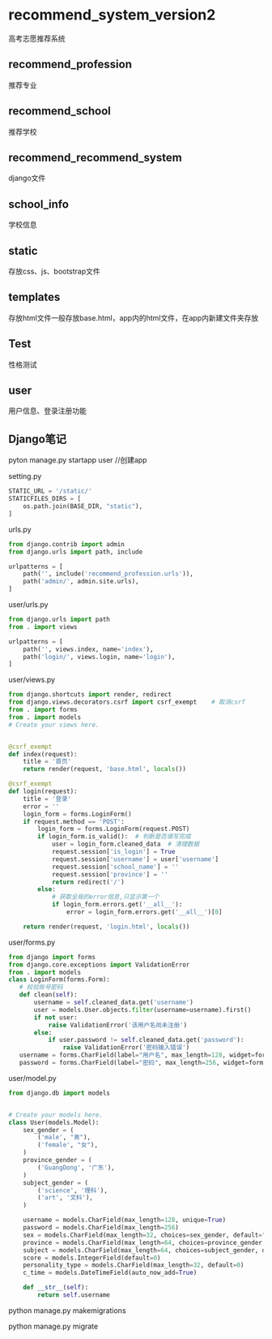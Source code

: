 # recommend_system_version2
高考志愿推荐系统

## recommend_profession

推荐专业

## recommend_school

推荐学校

## recommend_recommend_system

django文件

## school_info

学校信息

## static

存放css、js、bootstrap文件

## templates

存放html文件一般存放base.html，app内的html文件，在app内新建文件夹存放

## Test

性格测试

## user

用户信息、登录注册功能

## Django笔记

pyton manage.py startapp user //创建app

setting.py

```python
STATIC_URL = '/static/'
STATICFILES_DIRS = [
    os.path.join(BASE_DIR, "static"),
]
```

urls.py

```python
from django.contrib import admin
from django.urls import path, include

urlpatterns = [
    path('', include('recommend_profession.urls')),
    path('admin/', admin.site.urls),
]
```

user/urls.py

```python
from django.urls import path
from . import views

urlpatterns = [
    path('', views.index, name='index'),
    path('login/', views.login, name='login'),
]

```

user/views.py

```python
from django.shortcuts import render, redirect
from django.views.decorators.csrf import csrf_exempt    # 取消csrf
from . import forms
from . import models
# Create your views here.


@csrf_exempt
def index(request):
    title = '首页'
    return render(request, 'base.html', locals())

@csrf_exempt
def login(request):
    title = '登录'
    error = ''
    login_form = forms.LoginForm()
    if request.method == 'POST':
        login_form = forms.LoginForm(request.POST)
        if login_form.is_valid():  # 判断是否填写完成
            user = login_form.cleaned_data  # 清理数据
            request.session['is_login'] = True
            request.session['username'] = user['username']
            request.session['school_name'] = ''
            request.session['province'] = ''
            return redirect('/')
        else:
            # 获取全局的error信息,只显示第一个
            if login_form.errors.get('__all__'):
                error = login_form.errors.get('__all__')[0]

    return render(request, 'login.html', locals())
```

user/forms.py

 ```python
from django import forms
from django.core.exceptions import ValidationError
from . import models
class LoginForm(forms.Form):
    # 校验账号密码
    def clean(self):
        username = self.cleaned_data.get('username')
        user = models.User.objects.filter(username=username).first()
        if not user:
            raise ValidationError('该用户名尚未注册')
        else:
            if user.password != self.cleaned_data.get('password'):
                raise ValidationError('密码输入错误')
    username = forms.CharField(label="用户名", max_length=128, widget=forms.TextInput(attrs={'class': 'form-control'}))
    password = forms.CharField(label="密码", max_length=256, widget=forms.PasswordInput(attrs={'class': 'form-control'}))
 ```

user/model.py

```python
from django.db import models


# Create your models here.
class User(models.Model):
    sex_gender = (
        ('male', "男"),
        ('female', "女"),
    )
    province_gender = (
        ('GuangDong', '广东'),
    )
    subject_gender = (
        ('science', '理科'),
        ('art', '文科'),
    )

    username = models.CharField(max_length=128, unique=True)
    password = models.CharField(max_length=256)
    sex = models.CharField(max_length=32, choices=sex_gender, default="male")
    province = models.CharField(max_length=64, choices=province_gender, default="GuangDong")
    subject = models.CharField(max_length=64, choices=subject_gender, default="science")
    score = models.IntegerField(default=0)
    personality_type = models.CharField(max_length=32, default=0)
    c_time = models.DateTimeField(auto_now_add=True)

    def __str__(self):
        return self.username
```

python manage.py makemigrations

python manage.py migrate





